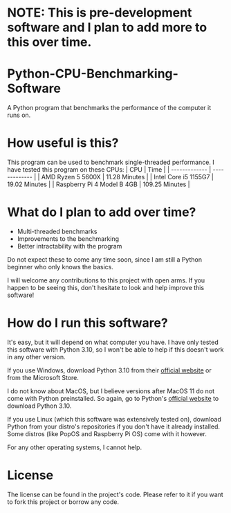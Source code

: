 # NOTE: This is pre-development software and I plan to add more to this over time.

# Python-CPU-Benchmarking-Software
A Python program that benchmarks the performance of the computer it runs on.

# How useful is this?
This program can be used to benchmark single-threaded performance. I have tested this program on these CPUs:
| CPU  | Time |
| ------------- | ------------- |
| AMD Ryzen 5 5600X | 11.28 Minutes  |
| Intel Core i5 1155G7  | 19.02 Minutes  |
| Raspberry Pi 4 Model B 4GB | 109.25 Minutes |
# What do I plan to add over time?
* Multi-threaded benchmarks
* Improvements to the benchmarking
* Better intractability with the program

Do not expect these to come any time soon, since I am still a Python beginner who only knows the basics.

I will welcome any contributions to this project with open arms. If you happen to be seeing this, don't hesitate to look and help improve this software!

# How do I run this software?
It's easy, but it will depend on what computer you have. I have only tested this software with Python 3.10, so I won't be able to help if this doesn't work in any other version.

If you use Windows, download Python 3.10 from their [official website](https://www.python.org/) or from the Microsoft Store.

I do not know about MacOS, but I believe versions after MacOS 11 do not come with Python preinstalled. So again, go to Python's [official website](https://www.python.org/) to download Python 3.10.

If you use Linux (which this software was extensively tested on), download Python from your distro's repositories if you don't have it already installed. Some distros (like PopOS and Raspberry Pi OS) come with it however.

For any other operating systems, I cannot help.

# License
The license can be found in the project's code. Please refer to it if you want to fork this project or borrow any code.
